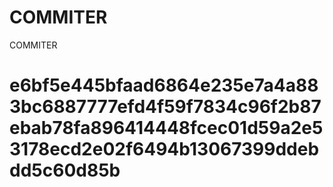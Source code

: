 # COMMITER
COMMITER






# e6bf5e445bfaad6864e235e7a4a883bc6887777efd4f59f7834c96f2b87ebab78fa896414448fcec01d59a2e53178ecd2e02f6494b13067399ddebdd5c60d85b
